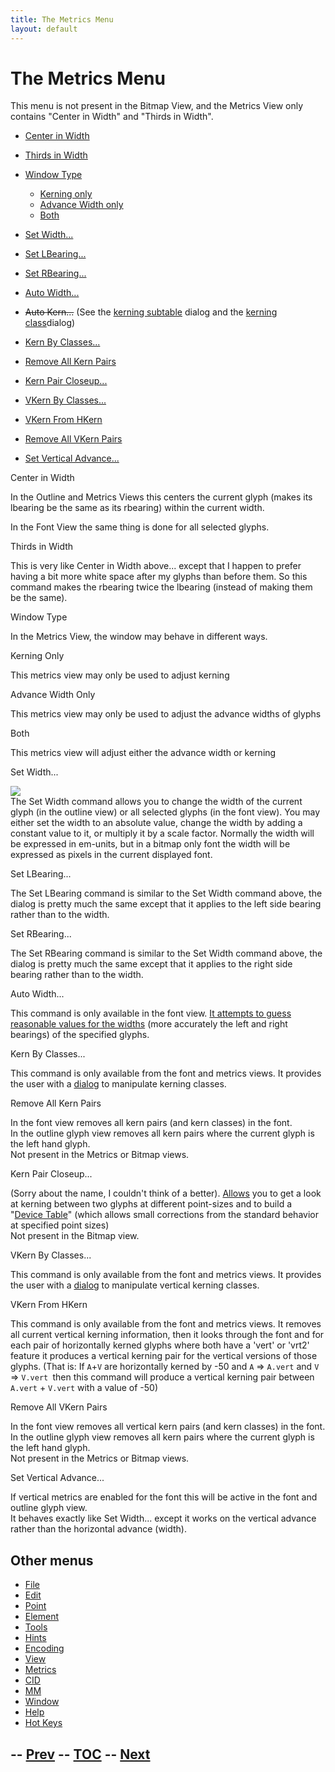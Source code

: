 ```yaml
---
title: The Metrics Menu
layout: default
---
```



The Metrics Menu
================

This menu is not present in the Bitmap View, and the Metrics View only
contains "Center in Width" and "Thirds in Width".

-   [Center in Width](#Center)
-   [Thirds in Width](#Thirds)
-   [Window Type](metricsmenu.html#WindowType)
    -   [Kerning only](metricsmenu.html#WT-Kerning)
    -   [Advance Width only](metricsmenu.html#WT-Width)
    -   [Both](metricsmenu.html#WT-Both)

-   [Set Width...](#Width)
-   [Set LBearing...](#LBearing)
-   [Set RBearing...](#RBearing)
-   [Auto Width...](#Auto)
-   ~~Auto Kern...~~ (See the [kerning subtable](lookups.html#Pair)
    dialog and the [kerning class](metricsview.html#kernclass)dialog)
-   [Kern By Classes...](#KernByClasses)
-   [Remove All Kern Pairs](#Remove)
-   [Kern Pair Closeup...](#kernpair)
-   [VKern By Classes...](metricsmenu.html#VKernByClasses)
-   [VKern From HKern](#VKernFromHKern)
-   [Remove All VKern Pairs](metricsmenu.html#VRemove)
-   [Set Vertical Advance...](#vertical)

Center in Width

In the Outline and Metrics Views this centers the current glyph (makes
its lbearing be the same as its rbearing) within the current width.

In the Font View the same thing is done for all selected glyphs.

Thirds in Width

This is very like Center in Width above... except that I happen to
prefer having a bit more white space after my glyphs than before them.
So this command makes the rbearing twice the lbearing (instead of making
them be the same).

Window Type

In the Metrics View, the window may behave in different ways.

Kerning Only

This metrics view may only be used to adjust kerning

Advance Width Only

This metrics view may only be used to adjust the advance widths of
glyphs

Both

This metrics view will adjust either the advance width or kerning

Set Width...

![](img/setwidth.png)\
 The Set Width command allows you to change the width of the current
glyph (in the outline view) or all selected glyphs (in the font view).
You may either set the width to an absolute value, change the width by
adding a constant value to it, or multiply it by a scale factor.
Normally the width will be expressed in em-units, but in a bitmap only
font the width will be expressed as pixels in the current displayed
font.

Set LBearing...

The Set LBearing command is similar to the Set Width command above, the
dialog is pretty much the same except that it applies to the left side
bearing rather than to the width.

Set RBearing...

The Set RBearing command is similar to the Set Width command above, the
dialog is pretty much the same except that it applies to the right side
bearing rather than to the width.

Auto Width...

This command is only available in the font view. [It attempts to guess
reasonable values for the widths](autowidth.html#AutoWidth) (more
accurately the left and right bearings) of the specified glyphs.

Kern By Classes...

This command is only available from the font and metrics views. It
provides the user with a [dialog](metricsview.html#kernclass) to
manipulate kerning classes.

Remove All Kern Pairs

In the font view removes all kern pairs (and kern classes) in the font.\
 In the outline glyph view removes all kern pairs where the current
glyph is the left hand glyph.\
 Not present in the Metrics or Bitmap views.

Kern Pair Closeup...

(Sorry about the name, I couldn't think of a better).
[Allows](metricsview.html#kernpair) you to get a look at kerning between
two glyphs at different point-sizes and to build a "[Device
Table](metricsview.html#DeviceTable)" (which allows small corrections
from the standard behavior at specified point sizes)\
 Not present in the Bitmap view.

VKern By Classes...

This command is only available from the font and metrics views. It
provides the user with a [dialog](metricsview.html#kernclass) to
manipulate vertical kerning classes.

VKern From HKern

This command is only available from the font and metrics views. It
removes all current vertical kerning information, then it looks through
the font and for each pair of horizontally kerned glyphs where both have
a 'vert' or 'vrt2' feature it produces a vertical kerning pair for the
vertical versions of those glyphs. (That is: If `A`+`V` are horizontally
kerned by -50 and `A` =\> `A.vert` and `V` =\> `V.vert `then this
command will produce a vertical kerning pair between `A.vert` + `V.vert`
with a value of -50)

Remove All VKern Pairs

In the font view removes all vertical kern pairs (and kern classes) in
the font.\
 In the outline glyph view removes all kern pairs where the current
glyph is the left hand glyph.\
 Not present in the Metrics or Bitmap views.

Set Vertical Advance...

If vertical metrics are enabled for the font this will be active in the
font and outline glyph view.\
 It behaves exactly like Set Width... except it works on the vertical
advance rather than the horizontal advance (width).

Other menus
-----------

-   [File](filemenu.html)
-   [Edit](editmenu.html)
-   [Point](pointmenu.html)
-   [Element](elementmenu.html)
-   [Tools](toolsmenu.html)
-   [Hints](hintsmenu.html)
-   [Encoding](encodingmenu.html)
-   [View](viewmenu.html)
-   [Metrics](metricsmenu.html)
-   [CID](cidmenu.html)
-   [MM](mmmenu.html)
-   [Window](windowmenu.html)
-   [Help](helpmenu.html)
-   [Hot Keys](HotKeys.html)

-- [Prev](viewmenu.html) -- [TOC](overview.html) -- [Next](cidmenu.html)
--


